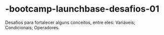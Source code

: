 # -bootcamp-launchbase-desafios-01
Desafios para fortalecer alguns conceitos, entre eles:  Variáveis; Condicionais; Operadores.
